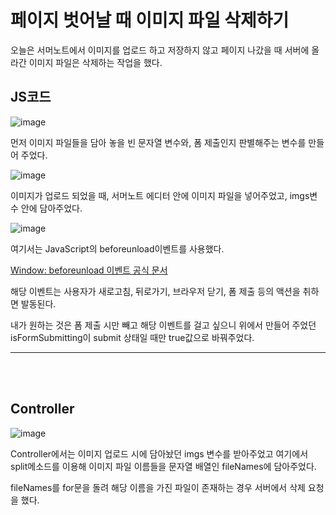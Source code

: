 # 페이지 벗어날 때 이미지 파일 삭제하기

오늘은 서머노트에서 이미지를 업로드 하고 저장하지 않고 페이지 나갔을 때 서버에 올라간 이미지 파일은 삭제하는 작업을 했다.


## JS코드

![image](https://github.com/user-attachments/assets/127f6f8f-f014-47a4-8c98-54af135e64dd)

먼저 이미지 파일들을 담아 놓을 빈 문자열 변수와, 폼 제출인지 판별해주는 변수를 만들어 주었다.

![image](https://github.com/user-attachments/assets/1f807267-4df5-4bf6-a8dd-bb92c87b9baa)

이미지가 업로드 되었을 때, 서머노트 에디터 안에 이미지 파일을 넣어주었고, imgs변수 안에 담아주었다.

![image](https://github.com/user-attachments/assets/a69d5dae-106a-4fe0-9e00-3add55a8008d)

여기서는 JavaScript의 beforeunload이벤트를 사용했다.

[Window: beforeunload 이벤트 공식 문서](https://developer.mozilla.org/ko/docs/Web/API/Window/beforeunload_event)

해당 이벤트는 사용자가 새로고침, 뒤로가기, 브라우저 닫기, 폼 제출 등의 액션을 취하면 발동된다.

내가 원하는 것은 폼 제출 시만 빼고 해당 이벤트를 걸고 싶으니 위에서 만들어 주었던 isFormSubmitting이 submit 상태일 때만 true값으로 바꿔주었다.

<hr>
<br><br>

## Controller

![image](https://github.com/user-attachments/assets/ae82af3f-dd52-4f04-85d5-554268ff456b)

Controller에서는 이미지 업로드 시에 담아놨던 imgs 변수를 받아주었고 여기에서 split메소드를 이용해 이미지 파일 이름들을 문자열 배열인 fileNames에 담아주었다.

fileNames를 for문을 돌려 해당 이름을 가진 파일이 존재하는 경우 서버에서 삭제 요청을 했다.





